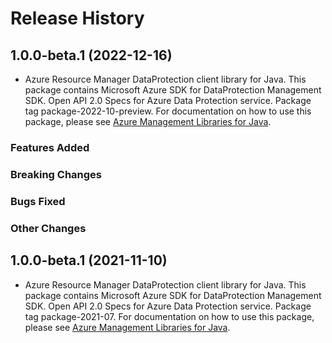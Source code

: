 # Release History

## 1.0.0-beta.1 (2022-12-16)

- Azure Resource Manager DataProtection client library for Java. This package contains Microsoft Azure SDK for DataProtection Management SDK. Open API 2.0 Specs for Azure Data Protection service. Package tag package-2022-10-preview. For documentation on how to use this package, please see [Azure Management Libraries for Java](https://aka.ms/azsdk/java/mgmt).

### Features Added

### Breaking Changes

### Bugs Fixed

### Other Changes

## 1.0.0-beta.1 (2021-11-10)

- Azure Resource Manager DataProtection client library for Java. This package contains Microsoft Azure SDK for DataProtection Management SDK. Open API 2.0 Specs for Azure Data Protection service. Package tag package-2021-07. For documentation on how to use this package, please see [Azure Management Libraries for Java](https://aka.ms/azsdk/java/mgmt).

